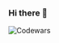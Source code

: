 ### Hi there 👋

![Codewars](https://github.r2v.ch/codewars?user=Ikaorjo)
<!--
**IrakliOrjo/IrakliOrjo** is a ✨ _special_ ✨ repository because its `README.md` (this file) appears on your GitHub profile.


Here are some ideas to get you started:

- 🔭 I’m currently working on ...
- 🌱 I’m currently learning: NodeJS
- 👯 I’m looking to collaborate on ...
- 🤔 I’m looking for help with ...
- 💬 Ask me about ...
- 📫 How to reach me: irakliorjo92@gmail.com
- 😄 Pronouns: ...
- ⚡ Fun fact: ...
-->
